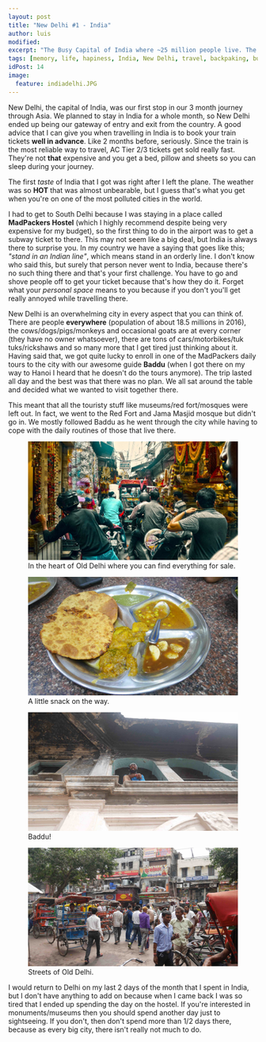 ```yaml
---
layout: post
title: "New Delhi #1 - India"
author: luis
modified:
excerpt: "The Busy Capital of India where ~25 million people live. The city is dirty, chaotic, busy and a mix of extremes. You'll love/hate it. There's no middle way."
tags: [memory, life, hapiness, India, New Delhi, travel, backpaking, budget, asia]
idPost: 14
image:
  feature: indiadelhi.JPG
---
```


New Delhi, the capital of India, was our first stop in our 3 month journey through Asia. We planned to stay in India for a whole month, so New Delhi ended up being our gateway of entry and exit from the country. A good advice that I can give you when travelling in India is to book your train tickets <b>well in advance</b>. Like 2 months before, seriously. Since the train is the most reliable way to travel, AC Tier 2/3 tickets get sold really fast. They're not <b>that</b> expensive and you get a bed, pillow and sheets so you can sleep during your journey.

The first <i>taste</i> of India that I got was right after I left the plane. The weather was so <b>HOT</b> that was almost unbearable, but I guess that's what you get when you're on one of the most polluted cities in the world.

I had to get to South Delhi because I was staying in a place called <b>MadPackers Hostel</b> (which I highly recommend despite being very expensive for my budget), so the first thing to do in the airport was to get a subway ticket to there. This may not seem like a big deal, but India is always there to surprise you. In my country we have a saying that goes like this; <i>"stand in an Indian line"</i>, which means stand in an orderly line. I don't know who said this, but surely that person never went to India, because there's no such thing there and that's your first challenge. You have to go and shove people off to get your ticket because that's how they do it. Forget what your <i>personal space</i> means to you because if you don't you'll get really annoyed while travelling there.

New Delhi is an overwhelming city in every aspect that you can think of. There are people <b>everywhere</b> (population of about 18.5 millions in 2016), the cows/dogs/pigs/monkeys and occasional goats are at every corner (they have no owner whatsoever), there are tons of cars/motorbikes/tuk tuks/rickshaws and so many more that I get tired just thinking about it. Having said that, we got quite lucky to enroll in one of the MadPackers daily tours to the city with our awesome guide <b>Baddu</b> (when I got there on my way to Hanoi I heard that he doesn't do the tours anymore). The trip lasted all day and the best was that there was no plan. We all sat around the table and decided what we wanted to visit together there.

This meant that all the touristy stuff like museums/red fort/mosques were left out. In fact, we went to the Red Fort and Jama Masjid mosque but didn't go in. We mostly followed Baddu as he went through the city while having to cope with the daily routines of those that live there.

<figure>
	<a href="../images/india/Delhi/delhiMarket.JPG"><img src="../images/india/Delhi/delhiMarket.JPG"></a>
	<figcaption>In the heart of Old Delhi where you can find everything for sale.</figcaption>
</figure>

<figure>
	<a href="../images/india/Delhi/delhiFood.JPG"><img src="../images/india/Delhi/delhiFood.JPG"></a>
	<figcaption>A little snack on the way.</figcaption>
</figure>

<figure>
	<a href="../images/india/Delhi/delhiBaddu.JPG"><img src="../images/india/Delhi/delhiBaddu.JPG"></a>
	<figcaption>Baddu!</figcaption>
</figure>

<figure>
	<a href="../images/india/Delhi/delhiStreet.JPG"><img src="../images/india/Delhi/delhiStreet.JPG"></a>
	<figcaption>Streets of Old Delhi.</figcaption>
</figure>

I would return to Delhi on my last 2 days of the month that I spent in India, but I don't have anything to add on because when I came back I was so tired that I ended up spending the day on the hostel. If you're interested in monuments/museums then you should spend another day just to sightseeing. If you don't, then don't spend more than 1/2 days there, because as every big city, there isn't really not much to do.